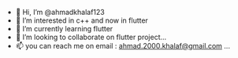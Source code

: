 - 👋 Hi, I’m @ahmadkhalaf123
- 👀 I’m interested in c++ and now in flutter
- 🌱 I’m currently learning flutter
- 💞️ I’m looking to collaborate on flutter project...
- 📫 you can reach me on email : ahmad.2000.khalaf@gmail.com  ...  

<!---
ahmadkhalaf123/ahmadkhalaf123 is a ✨ special ✨ repository because its `README.md` (this file) appears on your GitHub profile.
You can click the Preview link to take a look at your changes.
--->
